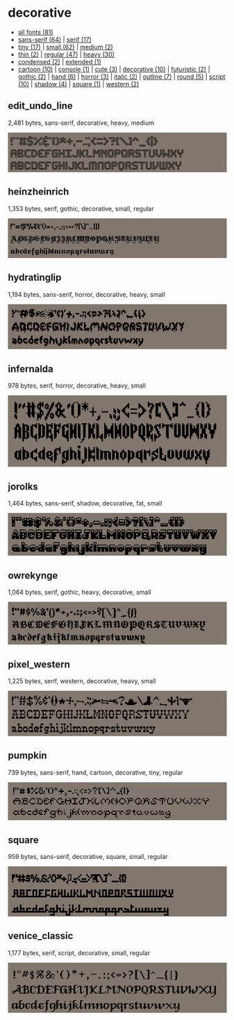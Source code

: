 # decorative

- [all fonts (81)](readme.md)
- [sans-serif (64)](sans-serif.md) | [serif (17)](serif.md)
- [tiny (17)](tiny.md) | [small (62)](small.md) | [medium (2)](medium.md)
- [thin (2)](thin.md) | [regular (47)](regular.md) | [heavy (30)](heavy.md)
- [condensed (2)](condensed.md) | [extended (1)](extended.md)
- [cartoon (10)](cartoon.md) | [console (1)](console.md) | [cute (3)](cute.md) | [decorative (10)](decorative.md) | [futuristic (2)](futuristic.md) | [gothic (2)](gothic.md) | [hand (6)](hand.md) | [horror (3)](horror.md) | [italic (2)](italic.md) | [outline (7)](outline.md) | [round (5)](round.md) | [script (10)](script.md) | [shadow (4)](shadow.md) | [square (1)](square.md) | [western (2)](western.md)
## edit_undo_line

2,481 bytes, sans-serif, decorative, heavy, medium

[![font preview](previews/edit_undo_line.png?raw=true "edit_undo_line")](/fonts/edit_undo_line.h)

## heinzheinrich

1,353 bytes, serif, gothic, decorative, small, regular

[![font preview](previews/heinzheinrich.png?raw=true "heinzheinrich")](/fonts/heinzheinrich.h)

## hydratinglip

1,194 bytes, sans-serif, horror, decorative, heavy, small

[![font preview](previews/hydratinglip.png?raw=true "hydratinglip")](/fonts/hydratinglip.h)

## infernalda

978 bytes, serif, horror, decorative, heavy, small

[![font preview](previews/infernalda.png?raw=true "infernalda")](/fonts/infernalda.h)

## jorolks

1,464 bytes, sans-serif, shadow, decorative, fat, small

[![font preview](previews/jorolks.png?raw=true "jorolks")](/fonts/jorolks.h)

## owrekynge

1,064 bytes, serif, gothic, heavy, decorative, small

[![font preview](previews/owrekynge.png?raw=true "owrekynge")](/fonts/owrekynge.h)

## pixel_western

1,225 bytes, serif, western, decorative, heavy, small

[![font preview](previews/pixel_western.png?raw=true "pixel_western")](/fonts/pixel_western.h)

## pumpkin

739 bytes, sans-serif, hand, cartoon, decorative, tiny, regular

[![font preview](previews/pumpkin.png?raw=true "pumpkin")](/fonts/pumpkin.h)

## square

959 bytes, sans-serif, decorative, square, small, regular

[![font preview](previews/square.png?raw=true "square")](/fonts/square.h)

## venice_classic

1,177 bytes, serif, script, decorative, small, regular

[![font preview](previews/venice_classic.png?raw=true "venice_classic")](/fonts/venice_classic.h)
